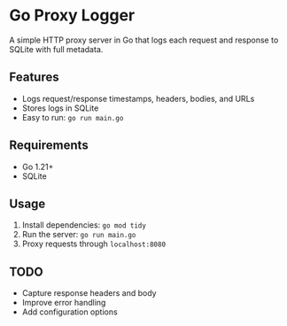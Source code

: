 # Go Proxy Logger

A simple HTTP proxy server in Go that logs each request and response to SQLite with full metadata.

## Features
- Logs request/response timestamps, headers, bodies, and URLs
- Stores logs in SQLite
- Easy to run: `go run main.go`

## Requirements
- Go 1.21+
- SQLite

## Usage
1. Install dependencies: `go mod tidy`
2. Run the server: `go run main.go`
3. Proxy requests through `localhost:8080`

## TODO
- Capture response headers and body
- Improve error handling
- Add configuration options

